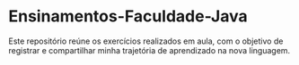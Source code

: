 # Ensinamentos-Faculdade-Java
Este repositório reúne os exercícios realizados em aula, com o objetivo de registrar e compartilhar minha trajetória de aprendizado na nova linguagem.
